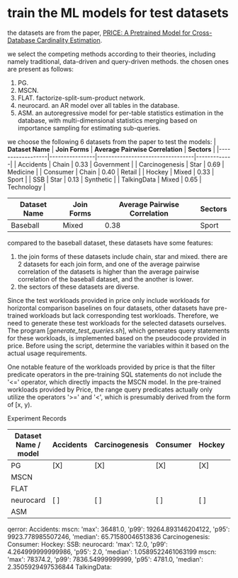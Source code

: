 # train the ML models for test datasets

the datasets are from the paper, [PRICE: A Pretrained Model for Cross-Database
 Cardinality Estimation](https://arxiv.org/abs/2406.01027). 

we select the competing methods according to their theories, including namely traditional, data-driven and query-driven methods. the chosen ones are present as follows: 
1. PG.
2. MSCN.
3. FLAT. factorize-split-sum-product network.
4. neurocard. an AR model over all tables in the database.
5. ASM. an autoregressive model for per-table  statistics estimation in the database, with multi-dimensional statistics merging based on importance sampling for estimating sub-queries.

we choose the following 6 datasets from the paper to test the models: 
| **Dataset Name** | **Join Forms** | **Average Pairwise Correlation** | **Sectors** |
|------------------|----------------|----------------------------------|-------------|
| Accidents | Chain | 0.33 | Government |
| Carcinogenesis | Star | 0.69 | Medicine |
| Consumer | Chain | 0.40 | Retail |
| Hockey | Mixed | 0.33 | Sport |
| SSB | Star | 0.13 | Synthetic |
| TalkingData | Mixed | 0.65 | Technology |

| **Dataset Name** | **Join Forms** | **Average Pairwise Correlation** | **Sectors** |
|------------------|----------------|----------------------------------|-------------|
| Baseball | Mixed | 0.38 | Sport |

compared to the baseball dataset, these datasets have some features: 
1. the join forms of these datasets include chain, star and mixed. there are 2 datasets for each join form, and one of the average pairwise correlation of the datasets is higher than the average pairwise correlation of the baseball dataset, and the another is lower.
2. the sectors of these datasets are diverse.

Since the test workloads provided in price only include workloads for horizontal comparison baselines on four datasets, other datasets have pre-trained workloads but lack corresponding test workloads. Therefore, we need to generate these test workloads for the selected datasets ourselves. The program [*generate_test_queries.sh*], which generates query statements for these workloads, is implemented based on the pseudocode provided in price. Before using the script, determine the variables within it based on the actual usage requirements.

One notable feature of the workloads provided by price is that the filter predicate operators in the pre-training SQL statements do not include the '<=' operator, which directly impacts the MSCN model. In the pre-trained workloads provided by Price, the range query predicates actually only utilize the operators '>=' and '<', which is presumably derived from the form of [x, y).

Experiment Records

| **Dataset Name / model** | Accidents | Carcinogenesis | Consumer | Hockey | SSB | TalkingData |
|--------------------------|-----------|----------------|----------|--------|-----|-------------|
| PG | [X] | [X] | [X] | [X] | [X] | [X] |
| MSCN |   |   |   |   |   |   |
| FLAT |   |   |   |   |   |   |
| neurocard | [ ] | [ ] | [ ] | [ ] | [ ] | [ ] |
| ASM |   |   |   |   |   |   |

qerror:
    Accidents:
        mscn: 'max': 36481.0, 'p99': 19264.893146204122, 'p95': 9923.778985507246, 'median': 65.71580046513836
    Carcinogenesis:
    Consumer:
    Hockey:
    SSB:
        neurocard: 'max': 12.0, 'p99': 4.264999999999986, 'p95': 2.0, 'median': 1.0589522461063199
        mscn: 'max': 78374.2, 'p99': 7836.54999999999, 'p95': 4781.0, 'median': 2.3505929497536844
    TalkingData: